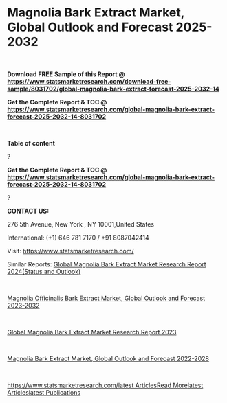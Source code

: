<h1>Magnolia Bark Extract Market, Global Outlook and Forecast 2025-2032</h1><br/><p><strong>Download FREE Sample of this Report @ <a href="https://www.statsmarketresearch.com/download-free-sample/8031702/global-magnolia-bark-extract-forecast-2025-2032-14">https://www.statsmarketresearch.com/download-free-sample/8031702/global-magnolia-bark-extract-forecast-2025-2032-14</a></strong></p>
 
 
 
 <div><b>Get the Complete Report & TOC @ <a href="https://www.statsmarketresearch.com/global-magnolia-bark-extract-forecast-2025-2032-14-8031702">https://www.statsmarketresearch.com/global-magnolia-bark-extract-forecast-2025-2032-14-8031702</a></b></div>
 
 
 
 <p><br />
 
 <b>Table of content</b></p>
 
 
 
 <p>? </p>
 
 
 
 <div><b>Get the Complete Report & TOC @ <a href="https://www.statsmarketresearch.com/global-magnolia-bark-extract-forecast-2025-2032-14-8031702">https://www.statsmarketresearch.com/global-magnolia-bark-extract-forecast-2025-2032-14-8031702</a></b></div>
 
 
 
 <p>? </p>
 
 
 
 <p><b>CONTACT US:</b><br />
 
 276 5th Avenue, New York , NY 10001,United States<br />
 
 International: (+1) 646 781 7170 / +91 8087042414<br />
 
 Visit: <a href="https://www.statsmarketresearch.com/">https://www.statsmarketresearch.com/</a><br />
 
 Similar Reports: <a href="https://www.statsmarketresearch.com/global-magnolia-bark-extract-forecast-2025-2032-14-8031702">Global Magnolia Bark Extract Market Research Report 2024(Status and Outlook)</a><br />
 
 <br />
 
 <a href="https://www.statsmarketresearch.com/global-magnolia-bark-extract-forecast-2025-2032-14-8031702">Magnolia Officinalis Bark Extract Market, Global Outlook and Forecast 2023-2032</a><br />
 
 <br />
 
 <a href="https://www.statsmarketresearch.com/global-magnolia-bark-extract-forecast-2025-2032-14-8031702">Global Magnolia Bark Extract Market Research Report 2023</a><br />
 
 <br />
 
 <a href="https://www.statsmarketresearch.com/global-magnolia-bark-extract-forecast-2025-2032-14-8031702">Magnolia Bark Extract Market, Global Outlook and Forecast 2022-2028</a><br />
 
 <br />
 
 <a href="https://gyeongbokgung.com">https://www.statsmarketresearch.com/</a><a href="https://hallyeomaritime.com">latest Articles</a><a href="https://jingwansa.com">Read More</a><a href="https://nguoiviet.jp/">latest Articles</a><a href="https://www.intelmarketresearch.com/">latest Publications</a></p>